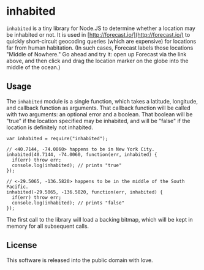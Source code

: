 inhabited
=========

`inhabited` is a tiny library for Node.JS to determine whether a location may
be inhabited or not. It is used in [http://forecast.io/](http://forecast.io/)
to quickly short-circuit geocoding queries (which are expensive) for locations
far from human habitation. (In such cases, Forecast labels those locations
"Middle of Nowhere." Go ahead and try it: open up Forecast via the link above,
and then click and drag the location marker on the globe into the middle of the
ocean.)

Usage
-----

The `inhabited` module is a single function, which takes a latitude, longitude,
and callback function as arguments. That callback function will be called with
two arguments: an optional error and a boolean. That boolean will be "true" if
the location specified may be inhabited, and will be "false" if the location is
definitely not inhabited.

    var inhabited = require("inhabited");

    // <40.7144, -74.0060> happens to be in New York City.
    inhabited(40.7144, -74.0060, function(err, inhabited) {
      if(err) throw err;
      console.log(inhabited); // prints "true"
    });

    // <-29.5065, -136.5820> happens to be in the middle of the South Pacific.
    inhabited(-29.5065, -136.5820, function(err, inhabited) {
      if(err) throw err;
      console.log(inhabited); // prints "false"
    });

The first call to the library will load a backing bitmap, which will be kept in
memory for all subsequent calls.

License
-------

This software is released into the public domain with love.
